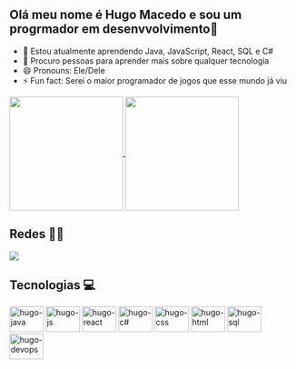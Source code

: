 ## Olá meu nome é Hugo Macedo e sou um progrmador em desenvvolvimento👋

- 🌱 Estou atualmente aprendendo Java, JavaScript, React, SQL e C#
- 🤔 Procuro pessoas para aprender mais sobre qualquer tecnologia
- 😄 Pronouns: Ele/Dele
- ⚡ Fun fact: Serei o maior programador de jogos que esse mundo já viu

<a href="https://github.com/anuraghazra/github-readme-stats">
  <img height=200 align="center" src="https://github-readme-stats.vercel.app/api?username=HMCarvalho-220&theme=radical" />
</a>
<a href="https://github.com/anuraghazra/convoychat">
  <img height=200 align="center" src="https://github-readme-stats.vercel.app/api/top-langs?username=HMCarvalho-220&theme=radical&layout=compact&langs_count=8&card_width=320" />
</a>

## Redes 👨‍💻
<div>
  <a href="https://www.linkedin.com/in/hugo-macedo-de-carvalho-0b896b181/" target="_blank"><img src="https://img.shields.io/badge/LinkedIn-0077B5?style=for-the-badge&logo=linkedin&logoColor=white" target="_blank"></a>
</div>

## Tecnologias 💻
<div>
    <img aling="center" alt="hugo-java" height="45" width="60" src="https://cdn.jsdelivr.net/gh/devicons/devicon@latest/icons/java/java-plain.svg"
    style="max-width:100%;">
    <img aling="center" alt="hugo-js" height="45" width="60" src="https://cdn.jsdelivr.net/gh/devicons/devicon@latest/icons/javascript/javascript-original.svg"
    style="max-width:100%;">
    <img aling="center" alt="hugo-react" height="45" width="60" src="https://cdn.jsdelivr.net/gh/devicons/devicon@latest/icons/react/react-original.svg"
    style="max-width:100%;">
    <img aling="center" alt="hugo-c#" height="45" width="60" src="https://cdn.jsdelivr.net/gh/devicons/devicon@latest/icons/csharp/csharp-original.svg"
    style="max-width:100%;">
    <img aling="center" alt="hugo-css" height="45" width="60" src="https://cdn.jsdelivr.net/gh/devicons/devicon@latest/icons/css3/css3-original.svg"
    style="max-width:100%;">
    <img aling="center" alt="hugo-html" height="45" width="60" src="https://cdn.jsdelivr.net/gh/devicons/devicon@latest/icons/html5/html5-original-wordmark.svg"
    style="max-width:100%;">
    <img aling="center" alt="hugo-sql" height="45" width="60" src="https://cdn.jsdelivr.net/gh/devicons/devicon@latest/icons/mysql/mysql-original.svg"
    style="max-width:100%;">
    <img aling="center" alt="hugo-devops" height="45" width="60" src="https://cdn.jsdelivr.net/gh/devicons/devicon@latest/icons/azuredevops/azuredevops-original.svg"
    style="max-width:100%;">
</div>
